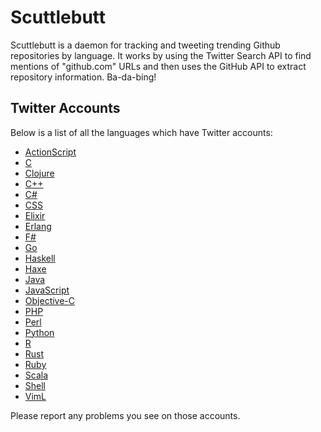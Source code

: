 Scuttlebutt
===========

Scuttlebutt is a daemon for tracking and tweeting trending Github repositories
by language. It works by using the Twitter Search API to find mentions of
"github.com" URLs and then uses the GitHub API to extract repository
information. Ba-da-bing!


## Twitter Accounts

Below is a list of all the languages which have Twitter accounts:

* [ActionScript](https://twitter.com/oss_as3)
* [C](https://twitter.com/oss_clang)
* [Clojure](https://twitter.com/oss_clj)
* [C++](https://twitter.com/oss_cpp)
* [C#](https://twitter.com/oss_csharp)
* [CSS](https://twitter.com/oss_css)
* [Elixir](https://twitter.com/oss_elixir)
* [Erlang](https://twitter.com/oss_erlang)
* [F#](https://twitter.com/oss_fsharp)
* [Go](https://twitter.com/oss_go)
* [Haskell](https://twitter.com/github_haskell)
* [Haxe](https://twitter.com/oss_haxe)
* [Java](https://twitter.com/oss_java)
* [JavaScript](https://twitter.com/oss_js)
* [Objective-C](https://twitter.com/oss_objc)
* [PHP](https://twitter.com/oss_php)
* [Perl](https://twitter.com/oss_pl)
* [Python](https://twitter.com/oss_py)
* [R](https://twitter.com/oss_rlang)
* [Rust](https://twitter.com/oss_rust)
* [Ruby](https://twitter.com/oss_rb)
* [Scala](https://twitter.com/oss_scala)
* [Shell](https://twitter.com/oss_sh)
* [VimL](https://twitter.com/oss_viml)

Please report any problems you see on those accounts.

